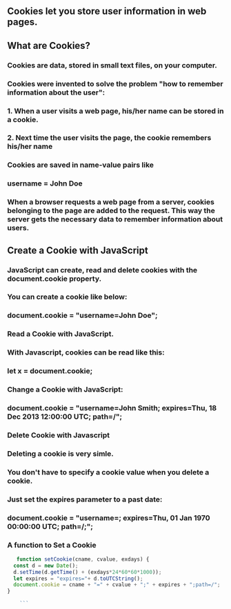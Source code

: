 ## Cookies let you store user information in web pages.

## What are Cookies?
### Cookies are data, stored in small text files, on your computer.
### Cookies were invented to solve the problem "how to remember information about the user":
### 1. When a user visits a web page, his/her name can be stored in a cookie.
### 2. Next time the user visits the page, the cookie remembers his/her name

### Cookies are saved in name-value pairs like
### username = John Doe
### When a browser requests a web page from a server, cookies belonging to the page are added to the request. This way the server gets the necessary data to remember information about users.


## Create a Cookie with JavaScript
### JavaScript can create, read and delete cookies with the document.cookie property.
### You can create a cookie like below:
### document.cookie = "username=John Doe";
### Read a Cookie with JavaScript.
### With Javascript, cookies can be read like this:
### let x = document.cookie;
### Change a Cookie with JavaScript:
### document.cookie = "username=John Smith; expires=Thu, 18 Dec 2013 12:00:00 UTC; path=/";
### Delete Cookie with Javascript
### Deleting a cookie is very simle.
### You don't have to specify a cookie value when you delete a cookie.
### Just set the expires parameter to a past date:
### document.cookie = "username=; expires=Thu, 01 Jan 1970 00:00:00 UTC; path=/;";

### A function to Set a Cookie

```js
   function setCookie(cname, cvalue, exdays) {
  const d = new Date();
  d.setTime(d.getTime() + (exdays*24*60*60*1000));
  let expires = "expires="+ d.toUTCString();
  document.cookie = cname + "=" + cvalue + ";" + expires + ";path=/";
}

    ```
